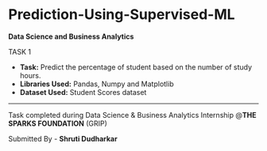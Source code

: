 # Prediction-Using-Supervised-ML 

**Data Science and Business Analytics**

TASK 1  

* **Task:** Predict the percentage of student based on the number of study hours.
* **Libraries Used:** Pandas, Numpy and Matplotlib 
* **Dataset Used:** Student Scores dataset
---
Task completed during Data Science & Business Analytics Internship @**THE SPARKS FOUNDATION** (GRIP)

Submitted By -
**Shruti Dudharkar**
